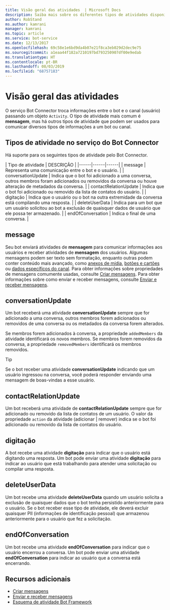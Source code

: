 ```yaml
---
title: Visão geral das atividades  | Microsoft Docs
description: Saiba mais sobre os diferentes tipos de atividades disponíveis no serviço do Bot Connector.
author: RobStand
ms.author: kamrani
manager: kamrani
ms.topic: article
ms.service: bot-service
ms.date: 12/13/2017
ms.openlocfilehash: 69c58e1e6bd9da4b07e21f8ca3eb029d2dec9e75
ms.sourcegitcommit: a1eaa44f182a7210197bd793250907df00e9edab
ms.translationtype: HT
ms.contentlocale: pt-BR
ms.lasthandoff: 08/03/2019
ms.locfileid: "68757183"
---
```

# <a name="activities-overview"></a>Visão geral das atividades

O serviço Bot Connector troca informações entre o bot e o canal (usuário) passando um objeto `Activity`. O tipo de atividade mais comum é **mensagem**, mas há outros tipos de atividade que podem ser usados para comunicar diversos tipos de informações a um bot ou canal. 

## <a name="activity-types-in-the-bot-connector-service"></a>Tipos de atividade no serviço do Bot Connector

Há suporte para os seguintes tipos de atividade pelo Bot Connector.

| Tipo de atividade | DESCRIÇÃO |
|------|------|------|
| message | Representa uma comunicação entre o bot e o usuário. |
| conversationUpdate | Indica que o bot foi adicionado a uma conversa, outros membros foram adicionados ou removidos da conversa ou houve alteração de metadados da conversa. |
| contactRelationUpdate | Indica que o bot foi adicionado ou removido da lista de contatos do usuário. |
| digitação | Indica que o usuário ou o bot na outra extremidade da conversa está compilando uma resposta. | 
| deleteUserData | Indica para um bot que um usuário solicitou ao bot a exclusão de quaisquer dados de usuário que ele possa ter armazenado. |
| endOfConversation | Indica o final de uma conversa. |

## <a name="message"></a>message

Seu bot enviará atividades de **mensagem** para comunicar informações aos usuários e receber atividades de **mensagem** dos usuários. Algumas mensagens podem ser texto sem formatação, enquanto outras podem conter conteúdo mais avançado, como [anexos de mídia](bot-framework-rest-connector-add-media-attachments.md), [botões e cartões](bot-framework-rest-connector-add-rich-cards.md) ou [dados específicos do canal](bot-framework-rest-connector-channeldata.md). Para obter informações sobre propriedades de mensagens comumente usadas, consulte [Criar mensagens](bot-framework-rest-connector-create-messages.md). Para obter informações sobre como enviar e receber mensagens, consulte [Enviar e receber mensagens](bot-framework-rest-connector-send-and-receive-messages.md). 

## <a name="conversationupdate"></a>conversationUpdate

Um bot receberá uma atividade **conversationUpdate** sempre que for adicionado a uma conversa, outros membros forem adicionados ou removidos de uma conversa ou os metadados da conversa forem alterados. 

Se membros forem adicionados à conversa, a propriedade `addedMembers` da atividade identificará os novos membros. Se membros forem removidos da conversa, a propriedade `removedMembers` identificará os membros removidos. 

> [!TIP]
> Se o bot receber uma atividade **conversationUpdate** indicando que um usuário ingressou na conversa, você poderá responder enviando uma mensagem de boas-vindas a esse usuário. 

## <a name="contactrelationupdate"></a>contactRelationUpdate

Um bot receberá uma atividade de **contactRelationUpdate** sempre que for adicionado ou removido da lista de contatos de um usuário. O valor da propriedade `action` da atividade (adicionar | remover) indica se o bot foi adicionado ou removido da lista de contatos do usuário.

## <a name="typing"></a>digitação

A bot recebe uma atividade **digitação** para indicar que o usuário está digitando uma resposta. Um bot pode enviar uma atividade **digitação** para indicar ao usuário que está trabalhando para atender uma solicitação ou compilar uma resposta. 

## <a name="deleteuserdata"></a>deleteUserData

Um bot recebe uma atividade **deleteUserData** quando um usuário solicita a exclusão de quaisquer dados que o bot tenha persistido anteriormente para o usuário. Se o bot receber esse tipo de atividade, ele deverá excluir quaisquer PII (informações de identificação pessoal) que armazenou anteriormente para o usuário que fez a solicitação.

## <a name="endofconversation"></a>endOfConversation 

Um bot recebe uma atividade **endOfConversation** para indicar que o usuário encerrou a conversa. Um bot pode enviar uma atividade **endOfConversation** para indicar ao usuário que a conversa está encerrando. 

## <a name="additional-resources"></a>Recursos adicionais

- [Criar mensagens](bot-framework-rest-connector-create-messages.md)
- [Enviar e receber mensagens](bot-framework-rest-connector-send-and-receive-messages.md)
- [Esquema de atividade Bot Framework](https://aka.ms/botSpecs-activitySchema)

